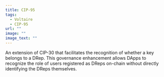```yaml
---
title: CIP-95
tags:
  - Voltaire
  - CIP-95
url: ""
image: ""
image_text: ""
---
```


An extension of CIP-30 that facilitates the recognition of whether a key belongs to a DRep. This governance enhancement allows DApps to recognize the role of users registered as DReps on-chain without directly identifying the DReps themselves.
